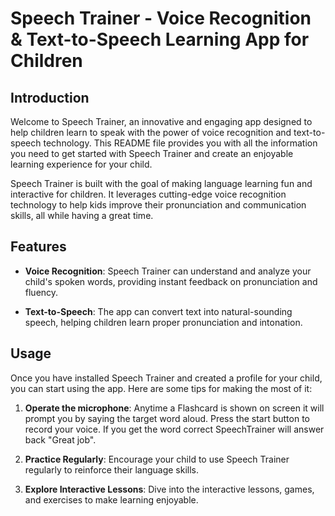 # Speech Trainer - Voice Recognition & Text-to-Speech Learning App for Children

## Introduction

Welcome to Speech Trainer, an innovative and engaging app designed to help children learn to speak with the power of voice recognition and text-to-speech technology. This README file provides you with all the information you need to get started with Speech Trainer and create an enjoyable learning experience for your child.

Speech Trainer is built with the goal of making language learning fun and interactive for children. It leverages cutting-edge voice recognition technology to help kids improve their pronunciation and communication skills, all while having a great time.

## Features

- **Voice Recognition**: Speech Trainer can understand and analyze your child's spoken words, providing instant feedback on pronunciation and fluency.

- **Text-to-Speech**: The app can convert text into natural-sounding speech, helping children learn proper pronunciation and intonation.


## Usage

Once you have installed Speech Trainer and created a profile for your child, you can start using the app. Here are some tips for making the most of it:

1. **Operate the microphone**: Anytime a Flashcard is shown on screen it will prompt you by saying the target word aloud. Press the start button to record your voice. If you get the word correct SpeechTrainer will answer back "Great job".

2. **Practice Regularly**: Encourage your child to use Speech Trainer regularly to reinforce their language skills.

3. **Explore Interactive Lessons**: Dive into the interactive lessons, games, and exercises to make learning enjoyable.

